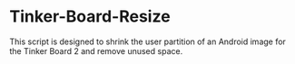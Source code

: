 # Tinker-Board-Resize
This script is designed to shrink the user partition of an Android image for the Tinker Board 2 and remove unused space.
